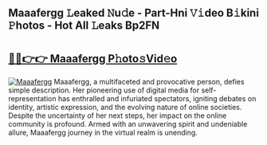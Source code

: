 ## Maaafergg 𝙻eaked 𝙽u𝚍e - Part-Hni 𝚅𝚒deo B𝚒kini 𝙿hotos - Hot All 𝙻eaks Bp2FN

# <h2><a href="http://ld425q8.urlbe.top/?page=Maaafergg">🔗🔗👉👉 Maaafergg P𝚑oto𝚜Vid𝚎o</a></h2>

[![Maaafergg](https://i.imgur.com/eBuTRDB.gif)](http://ld425q8.urlbe.top/?page=Maaafergg)
Maaafergg, a multifaceted and provocative person, defies simple description. Her pioneering use of digital media for self-representation has enthralled and infuriated spectators, igniting debates on identity, artistic expression, and the evolving nature of online societies. Despite the uncertainty of her next steps, her impact on the online community is profound. Armed with an unwavering spirit and undeniable allure, Maaafergg journey in the virtual realm is unending.
